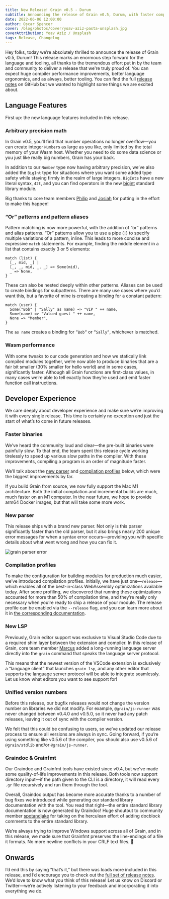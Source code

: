 ```yaml
---
title: New Release! Grain v0.5 - Durum
subtitle: Announcing the release of Grain v0.5, Durum, with faster compile times, big numbers, and more.
date: 2022-06-06 12:00:00
author: Oscar Spencer
cover: /blog/photos/cover/yoav-aziz-pasta-unsplash.jpg
coverAttribution: Yoav Aziz / Unsplash
tags: Release, Changelog
---
```


Hey folks, today we’re absolutely thrilled to announce the release of Grain v0.5, Durum! This release marks an enormous step forward for the language and tooling, all thanks to the tremendous effort put in by the team and community to deliver a release that we're truly proud of. You can expect huge compiler performance improvements, better language ergonomics, and as always, better tooling. You can find the full [release notes](https://github.com/grain-lang/grain/releases/tag/grain-v0.5.0) on GitHub but we wanted to highlight some things we are excited about.

## Language Features

First up: the new language features included in this release.

### Arbitrary precision math

In Grain v0.5, you’ll find that number operations no longer overflow—you can create integer `Number`s as large as you like, only limited by the total memory of your Wasm host. Whether you need to do some data science or you just like really big numbers, Grain has your back.

In addition to our `Number` type now having arbitrary precision, we’ve also added the `BigInt` type for situations where you want some added type safety while staying firmly in the realm of large integers. `BigInt`s have a new literal syntax, `42t`, and you can find operators in the new [bigint](https://grain-lang.org/docs/stdlib/bigint) standard library module.

Big thanks to core team members [Philip](https://twitter.com/Philip_E_Blair) and [Josiah](https://twitter.com/jozanza) for putting in the effort to make this happen!

### “Or” patterns and pattern aliases

Pattern matching is now more powerful, with the addition of “or” patterns and alias patterns. “Or” patterns allow you to use a pipe (`|`) to specify multiple variations of a pattern, inline. This leads to more concise and expressive `match` statements. For example, finding the middle element in a list that contains exactly 3 or 5 elements:

```grain
match (list) {
  [_, mid, _] |
  [_, _, mid, _, _] => Some(mid),
  _ => None,
}
```

These can also be nested deeply within other patterns. Aliases can be used to create bindings for subpatterns. There are many use cases where you’d want this, but a favorite of mine is creating a binding for a constant pattern:

```grain
match (user) {
  Some("Bob" | "Sally" as name) => "VIP " ++ name,
  Some(name) => "Valued guest " ++ name,
  None => "Member",
}
```

The `as name` creates a binding for `”Bob”` or `”Sally”`, whichever is matched.

### Wasm performance

With some tweaks to our code generation and how we statically link compiled modules together, we’re now able to produce binaries that are a fair bit smaller (30% smaller for hello world) and in some cases, significantly faster. Although all Grain functions are first-class values, in many cases we’re able to tell exactly how they’re used and emit faster function call instructions.

## Developer Experience

We care deeply about developer experience and make sure we’re improving it with every single release. This time is certainly no exception and just the start of what’s to come in future releases.

### Faster binaries

We’ve heard the community loud and clear—the pre-built binaries were painfully slow. To that end, the team spent this release cycle working tirelessly to speed up various slow paths in the compiler. With these improvements, compiling a program is an order of magnitude faster.

We’ll talk about the [new parser](#new-parser) and [compilation profiles](#compilation-profiles) below, which were the biggest improvements by far.

If you build Grain from source, we now fully support the Mac M1 architecture. Both the initial compilation and incremental builds are much, much faster on an M1 computer. In the near future, we hope to provide arm64 Docker images, but that will take some more work.

### New parser

This release ships with a brand new parser. Not only is this parser significantly faster than the old parser, but it also brings nearly 200 unique error messages for when a syntax error occurs—providing you with specific details about what went wrong and how you can fix it.

![grain parser error](/blog/photos/misc/grain-parser-error.jpg)

### Compilation profiles

To make the configuration for building modules for production much easier, we’ve introduced compilation profiles. Initially, we have just one—`release`—which enables all of the best-in-class WebAssembly optimizations available today. After some profiling, we discovered that running these optimizations accounted for more than 50% of compilation time, and they’re really only necessary when you’re ready to ship a release of your module. The release profile can be enabled via the `--release` flag, and you can learn more about it in [the corresponding documentation](https://grain-lang.org/docs/tooling/building_for_production).

### New LSP

Previously, Grain editor support was exclusive to Visual Studio Code due to a required shim layer between the extension and compiler. In this release of Grain, core team member [Marcus](https://twitter.com/marcusr) added a long-running language server directly into the `grain` command that speaks the language server protocol.

This means that the newest version of the VSCode extension is exclusively a “language client” that launches `grain lsp`, and any other editor that supports the language server protocol will be able to integrate seamlessly. Let us know what editors you want to see support for!

### Unified version numbers

Before this release, our bugfix releases would not change the version number on libraries we did not modify. For example, `@grain/js-runner` was never changed between v0.4.0 and v0.5.0, so it never had any patch releases, leaving it out of sync with the compiler version.

We felt that this could be confusing to users, so we’ve updated our release process to ensure all versions are always in sync. Going forward, if you’re using something like v0.5.6 of the compiler, you should also use v0.5.6 of `@grain/stdlib` and/or `@grain/js-runner`.

### Graindoc & Grainfmt

Our Graindoc and Grainfmt tools have existed since v0.4, but we’ve made some quality-of-life improvements in this release. Both tools now support directory input—if the path given to the CLI is a directory, it will read every `.gr` file recursively and run them through the tool.

Overall, Graindoc output has become more accurate thanks to a number of bug fixes we introduced while generating our standard library documentation with the tool. You read that right—the entire standard library documentation is now generated by Graindoc! Huge shoutout to community member [spotandjake](https://twitter.com/spotandjake) for taking on the herculean effort of adding docblock comments to the entire standard library.

We’re always trying to improve Windows support across all of Grain, and in this release, we made sure that Grainfmt preserves the line-endings of a file it formats. No more newline conflicts in your CRLF text files. 🎊

## Onwards

I’d end this by saying “that’s it,” but there was loads more included in this release, and I’d encourage you to check out the [full set of release notes](https://github.com/grain-lang/grain/blob/main/CHANGELOG.md#050-2022-06-05). We’d love to know what you think of this release! Let us know on Discord or Twitter—we’re actively listening to your feedback and incorporating it into everything we do.
